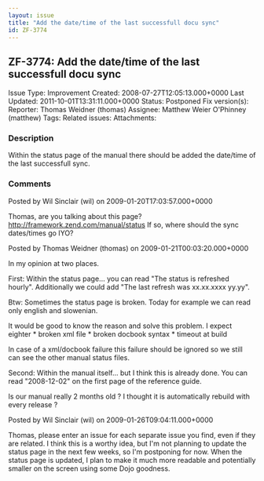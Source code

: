 ```yaml
---
layout: issue
title: "Add the date/time of the last successfull docu sync"
id: ZF-3774
---
```


ZF-3774: Add the date/time of the last successfull docu sync
------------------------------------------------------------

 Issue Type: Improvement Created: 2008-07-27T12:05:13.000+0000 Last Updated: 2011-10-01T13:31:11.000+0000 Status: Postponed Fix version(s): 
 Reporter:  Thomas Weidner (thomas)  Assignee:  Matthew Weier O'Phinney (matthew)  Tags: 
 Related issues: 
 Attachments: 
### Description

Within the status page of the manual there should be added the date/time of the last successfull sync.

 

 

### Comments

Posted by Wil Sinclair (wil) on 2009-01-20T17:03:57.000+0000

Thomas, are you talking about this page? <http://framework.zend.com/manual/status> If so, where should the sync dates/times go IYO?

 

 

Posted by Thomas Weidner (thomas) on 2009-01-21T00:03:20.000+0000

In my opinion at two places.

First: Within the status page... you can read "The status is refreshed hourly". Additionally we could add "The last refresh was xx.xx.xxxx yy.yy".

Btw: Sometimes the status page is broken. Today for example we can read only english and slowenian.

It would be good to know the reason and solve this problem. I expect eighter \* broken xml file \* broken docbook syntax \* timeout at build

In case of a xml/docbook failure this failure should be ignored so we still can see the other manual status files.

Second: Within the manual itself... but I think this is already done. You can read "2008-12-02" on the first page of the reference guide.

Is our manual really 2 months old ? I thought it is automatically rebuild with every release ?

 

 

Posted by Wil Sinclair (wil) on 2009-01-26T09:04:11.000+0000

Thomas, please enter an issue for each separate issue you find, even if they are related. I think this is a worthy idea, but I'm not planning to update the status page in the next few weeks, so I'm postponing for now. When the status page is updated, I plan to make it much more readable and potentially smaller on the screen using some Dojo goodness.

 

 
